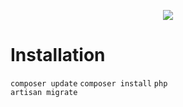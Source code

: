 <p align="center"><a href="https://laravel.com" target="_blank"><img src="https://swizcloud.fr/img/logo.png"></a></p>

<h1>Installation</h1>

<code>composer update</code>
<code>composer install</code>
<code>php artisan migrate</code>